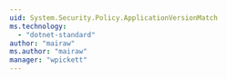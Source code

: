 ```yaml
---
uid: System.Security.Policy.ApplicationVersionMatch
ms.technology: 
  - "dotnet-standard"
author: "mairaw"
ms.author: "mairaw"
manager: "wpickett"
---
```

